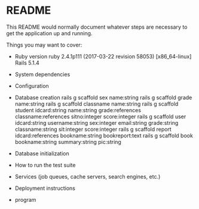 # README

This README would normally document whatever steps are necessary to get the
application up and running.

Things you may want to cover:

* Ruby version
ruby 2.4.1p111 (2017-03-22 revision 58053) [x86_64-linux]
Rails 5.1.4

* System dependencies

* Configuration

* Database creation
rails g scaffold sex name:string
rails g scaffold grade name:string
rails g scaffold classname name:string
rails g scaffold student idcard:string name:string grade:references classname:references sitno:integer score:integer
rails g scaffold user idcard:string username:string sex:integer email:string grade:string classname:string sit:integer score:integer
rails g scaffold report idcard:references bookname:string bookreport:text
rails g scaffold book bookname:string summary:string pic:string

* Database initialization

* How to run the test suite

* Services (job queues, cache servers, search engines, etc.)

* Deployment instructions

* program
